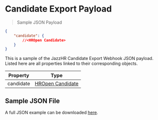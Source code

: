 # Candidate Export Payload

> Sample JSON Payload

```json
{
    "candidate": {
        //<HROpen Candidate>
    }
}
```

This is a sample of the JazzHR Candidate Export Webhook JSON payload. Listed here
are all properties linked to their corresponding objects.

Property | Type
-------- | ----
candidate | [HROpen Candidate](#hropen-candidate-object)

## Sample JSON File

A full JSON example can be downloaded [here](files/jazzhr_candidate_export.sample.json).
